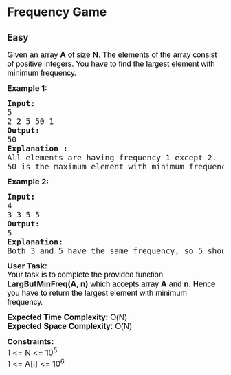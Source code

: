 # Frequency Game
## Easy
<div class="problems_problem_content__Xm_eO"><p dir="ltr"><span style="font-size: 18px;"><span style="background-color: transparent; color: rgb(0, 0, 0); font-family: arial; --darkreader-inline-bgcolor: transparent; --darkreader-inline-color: #edebe8;" data-darkreader-inline-bgcolor="" data-darkreader-inline-color="">Given an array </span><strong>A</strong><span style="background-color: transparent; color: rgb(0, 0, 0); font-family: arial; --darkreader-inline-bgcolor: transparent; --darkreader-inline-color: #edebe8;" data-darkreader-inline-bgcolor="" data-darkreader-inline-color=""> of size </span><strong>N</strong><span style="background-color: transparent; color: rgb(0, 0, 0); font-family: arial; --darkreader-inline-bgcolor: transparent; --darkreader-inline-color: #edebe8;" data-darkreader-inline-bgcolor="" data-darkreader-inline-color="">. The elements of the array consist of positive integers. You have to find the largest element with minimum frequency. </span></span></p>
<p><span style="font-size: 18px;"><strong>Example 1:</strong></span></p>
<pre><span style="font-size: 18px;"><strong>Input: </strong>
5
2 2 5 50 1</span>
<span style="font-size: 18px;"><strong>Output:</strong>
50</span>
<span style="font-size: 18px;"><strong>Explanation :
</strong>All elements are having frequency 1 except 2.
50 is the maximum element with minimum frequency.</span>
</pre>
<p><strong><span style="font-size: 18px;">Example 2:</span></strong></p>
<pre><span style="font-size: 18px;"><strong>Input:</strong>
4
3 3 5 5
<strong>Output:</strong>
5
<strong>Explanation:</strong>
Both 3 and 5 have the same frequency, so 5 should be returned.</span></pre>
<p><span style="font-size: 18px;"><strong>User Task:</strong><br><span style="background-color: transparent; color: rgb(0, 0, 0); font-family: arial; --darkreader-inline-bgcolor: transparent; --darkreader-inline-color: #edebe8;" data-darkreader-inline-bgcolor="" data-darkreader-inline-color="">Your task is to complete the provided function </span><strong>LargButMinFreq(A, n)</strong><span style="background-color: transparent; color: rgb(0, 0, 0); font-family: arial; --darkreader-inline-bgcolor: transparent; --darkreader-inline-color: #edebe8;" data-darkreader-inline-bgcolor="" data-darkreader-inline-color=""> which accepts array </span><strong>A</strong><span style="background-color: transparent; color: rgb(0, 0, 0); font-family: arial; --darkreader-inline-bgcolor: transparent; --darkreader-inline-color: #edebe8;" data-darkreader-inline-bgcolor="" data-darkreader-inline-color=""> and </span><strong>n</strong><span style="background-color: transparent; color: rgb(0, 0, 0); font-family: arial; --darkreader-inline-bgcolor: transparent; --darkreader-inline-color: #edebe8;" data-darkreader-inline-bgcolor="" data-darkreader-inline-color="">. Hence you have to return the largest element with minimum frequency.</span></span></p>
<p><span style="font-size: 18px;"><span style="background-color: transparent; color: rgb(0, 0, 0); font-family: arial; --darkreader-inline-bgcolor: transparent; --darkreader-inline-color: #edebe8;" data-darkreader-inline-bgcolor="" data-darkreader-inline-color=""><strong>Expected Time Complexity:</strong> O(N)<br><strong>Expected Space Complexity:</strong> O(N)</span></span></p>
<p><span style="font-size: 18px;"><strong>Constraints:</strong><br>1 &lt;= N &lt;= 10<sup>5</sup><br>1 &lt;= A[i] &lt;= 10<sup>6</sup></span></p></div>